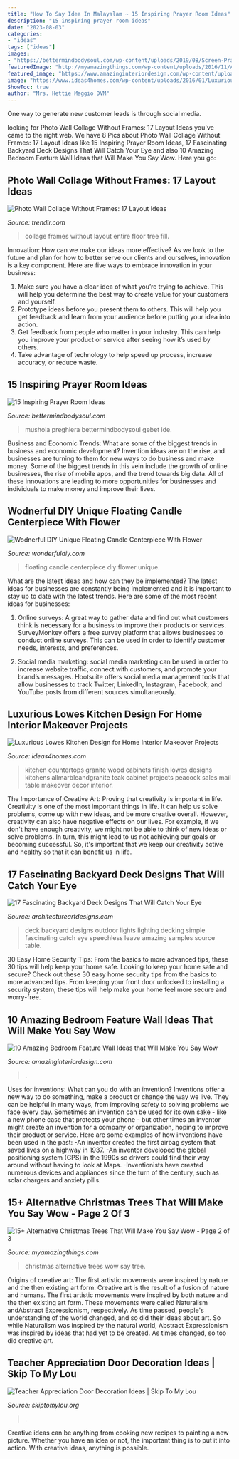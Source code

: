 ```yaml
---
title: "How To Say Idea In Malayalam ~ 15 Inspiring Prayer Room Ideas"
description: "15 inspiring prayer room ideas"
date: "2023-08-03"
categories:
- "ideas"
tags: ["ideas"]
images:
- "https://bettermindbodysoul.com/wp-content/uploads/2019/08/Screen-Prayers-e1565406321903.jpg"
featuredImage: "http://myamazingthings.com/wp-content/uploads/2016/11/AD-BottleChristmasTree-769x1024.jpg"
featured_image: "https://www.amazinginteriordesign.com/wp-content/uploads/2014/07/315.jpg"
image: "https://www.ideas4homes.com/wp-content/uploads/2016/01/Luxurious-Bar-Table-and-cabinet-with-Sleek-Granite-Top-for-Lowes-Kitchen-Design.jpg"
ShowToc: true
author: "Mrs. Hettie Maggio DVM"
---
```



One way to generate new customer leads is through social media.

	

		
looking for Photo Wall Collage Without Frames: 17 Layout Ideas you've came to the right web. We have 8 Pics about Photo Wall Collage Without Frames: 17 Layout Ideas like 15 Inspiring Prayer Room Ideas, 17 Fascinating Backyard Deck Designs That Will Catch Your Eye and also 10 Amazing Bedroom Feature Wall Ideas that Will Make You Say Wow. Here you go:
		
    
## Photo Wall Collage Without Frames: 17 Layout Ideas

<img loading=lazy src="https://cdn.trendir.com/wp-content/uploads/old/trends/2015/08/14/wall-decorated-in-black-and-white-photos-floor-to-ceiling.jpg" onerror="this.onerror=null;this.src='https://tse3.mm.bing.net/th?id=OIP.BCghp1CEY_3dIQpli-Yp_QHaKt&amp;pid=15.1';" alt="Photo Wall Collage Without Frames: 17 Layout Ideas">

_Source: trendir.com_

>collage frames without layout entire floor tree fill. 

	

Innovation: How can we make our ideas more effective?
As we look to the future and plan for how to better serve our clients and ourselves, innovation is a key component. Here are five ways to embrace innovation in your business: 
1. Make sure you have a clear idea of what you’re trying to achieve. This will help you determine the best way to create value for your customers and yourself. 
2. Prototype ideas before you present them to others. This will help you get feedback and learn from your audience before putting your idea into action. 
3. Get feedback from people who matter in your industry. This can help you improve your product or service after seeing how it’s used by others. 
4. Take advantage of technology to help speed up process, increase accuracy, or reduce waste.

    
## 15 Inspiring Prayer Room Ideas

<img loading=lazy src="https://bettermindbodysoul.com/wp-content/uploads/2019/08/Screen-Prayers-e1565406321903.jpg" onerror="this.onerror=null;this.src='https://tse3.mm.bing.net/th?id=OIP.cQF6u83Usah9d0SfHwywGwHaLH&amp;pid=15.1';" alt="15 Inspiring Prayer Room Ideas">

_Source: bettermindbodysoul.com_

>mushola preghiera bettermindbodysoul gebet ide. 

	

Business and Economic Trends: What are some of the biggest trends in business and economic development?
Invention ideas are on the rise, and businesses are turning to them for new ways to do business and make money. Some of the biggest trends in this vein include the growth of online businesses, the rise of mobile apps, and the trend towards big data. All of these innovations are leading to more opportunities for businesses and individuals to make money and improve their lives.

    
## Wodnerful DIY Unique Floating Candle Centerpiece With Flower

<img loading=lazy src="http://cdn.wonderfuldiy.com/wp-content/uploads/2014/10/Floating-Candle-Centerpiece-With-Flower18.jpg" onerror="this.onerror=null;this.src='https://tse1.mm.bing.net/th?id=OIP.qhxrgPb2KFa53FSu6is3TAHaLH&amp;pid=15.1';" alt="Wodnerful DIY Unique Floating Candle Centerpiece With Flower">

_Source: wonderfuldiy.com_

>floating candle centerpiece diy flower unique. 

	

What are the latest ideas and how can they be implemented?
The latest ideas for businesses are constantly being implemented and it is important to stay up to date with the latest trends. Here are some of the most recent ideas for businesses:
1. Online surveys: A great way to gather data and find out what customers think is necessary for a business to improve their products or services. SurveyMonkey offers a free survey platform that allows businesses to conduct online surveys. This can be used in order to identify customer needs, interests, and preferences.

2. Social media marketing: social media marketing can be used in order to increase website traffic, connect with customers, and promote your brand’s messages. Hootsuite offers social media management tools that allow businesses to track Twitter, LinkedIn, Instagram, Facebook, and YouTube posts from different sources simultaneously.

    
## Luxurious Lowes Kitchen Design For Home Interior Makeover Projects

<img loading=lazy src="https://www.ideas4homes.com/wp-content/uploads/2016/01/Luxurious-Bar-Table-and-cabinet-with-Sleek-Granite-Top-for-Lowes-Kitchen-Design.jpg" onerror="this.onerror=null;this.src='https://tse3.mm.bing.net/th?id=OIP.EWChAACuzYIpH48BnvZ8PAHaFj&amp;pid=15.1';" alt="Luxurious Lowes Kitchen Design for Home Interior Makeover Projects">

_Source: ideas4homes.com_

>kitchen countertops granite wood cabinets finish lowes designs kitchens allmarbleandgranite teak cabinet projects peacock sales mail table makeover decor interior. 

	

The Importance of Creative Art: Proving that creativity is important in life.
Creativity is one of the most important things in life. It can help us solve problems, come up with new ideas, and be more creative overall. However, creativity can also have negative effects on our lives. For example, if we don't have enough creativity, we might not be able to think of new ideas or solve problems. In turn, this might lead to us not achieving our goals or becoming successful. So, it's important that we keep our creativity active and healthy so that it can benefit us in life.

    
## 17 Fascinating Backyard Deck Designs That Will Catch Your Eye

<img loading=lazy src="https://www.architectureartdesigns.com/wp-content/uploads/2016/06/1-9-630x473.jpg" onerror="this.onerror=null;this.src='https://tse2.mm.bing.net/th?id=OIP.CLeQdpkXjV_ctkkNljC4qAHaFj&amp;pid=15.1';" alt="17 Fascinating Backyard Deck Designs That Will Catch Your Eye">

_Source: architectureartdesigns.com_

>deck backyard designs outdoor lights lighting decking simple fascinating catch eye speechless leave amazing samples source table. 

	

30 Easy Home Security Tips: From the basics to more advanced tips, these 30 tips will help keep your home safe.
Looking to keep your home safe and secure? Check out these 30 easy home security tips from the basics to more advanced tips. From keeping your front door unlocked to installing a security system, these tips will help make your home feel more secure and worry-free.

    
## 10 Amazing Bedroom Feature Wall Ideas That Will Make You Say Wow

<img loading=lazy src="https://www.amazinginteriordesign.com/wp-content/uploads/2014/07/315.jpg" onerror="this.onerror=null;this.src='https://tse2.mm.bing.net/th?id=OIP.5AVxgfZgCCRDtf-tjNgKRgHaOD&amp;pid=15.1';" alt="10 Amazing Bedroom Feature Wall Ideas that Will Make You Say Wow">

_Source: amazinginteriordesign.com_

>. 

	

Uses for inventions: What can you do with an invention?
Inventions offer a new way to do something, make a product or change the way we live. They can be helpful in many ways, from improving safety to solving problems we face every day. Sometimes an invention can be used for its own sake - like a new phone case that protects your phone - but other times an inventor might create an invention for a company or organization, hoping to improve their product or service. Here are some examples of how inventions have been used in the past: 
-An inventor created the first airbag system that saved lives on a highway in 1937.
-An inventor developed the global positioning system (GPS) in the 1990s so drivers could find their way around without having to look at Maps.
-Inventionists have created numerous devices and appliances since the turn of the century, such as solar chargers and anxiety pills.

    
## 15+ Alternative Christmas Trees That Will Make You Say Wow - Page 2 Of 3

<img loading=lazy src="http://myamazingthings.com/wp-content/uploads/2016/11/AD-BottleChristmasTree-769x1024.jpg" onerror="this.onerror=null;this.src='https://tse3.mm.bing.net/th?id=OIP.jxSnEG0OrFf-bfL9Pag61AHaJ3&amp;pid=15.1';" alt="15+ Alternative Christmas Trees That Will Make You Say Wow - Page 2 of 3">

_Source: myamazingthings.com_

>christmas alternative trees wow say tree. 

	

Origins of creative art: The first artistic movements were inspired by nature and the then existing art form.
Creative art is the result of a fusion of nature and humans. The first artistic movements were inspired by both nature and the then existing art form. These movements were called Naturalism andAbstract Expressionism, respectively. As time passed, people's understanding of the world changed, and so did their ideas about art. So while Naturalism was inspired by the natural world, Abstract Expressionism was inspired by ideas that had yet to be created. As times changed, so too did creative art.

    
## Teacher Appreciation Door Decoration Ideas | Skip To My Lou

<img loading=lazy src="https://www.skiptomylou.org/wp-content/uploads/2010/04/TeacherDoorspreadingwingsbutterflies.jpg" onerror="this.onerror=null;this.src='https://tse4.mm.bing.net/th?id=OIP.frWpC4DpMFnBKg1HBiHfuAHaNj&amp;pid=15.1';" alt="Teacher Appreciation Door Decoration Ideas | Skip To My Lou">

_Source: skiptomylou.org_

>. 

	

Creative ideas can be anything from cooking new recipes to painting a new picture. Whether you have an idea or not, the important thing is to put it into action. With creative ideas, anything is possible.

